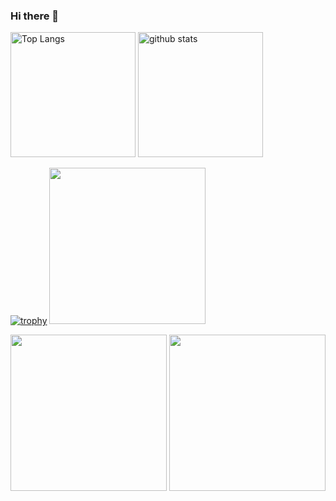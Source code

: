 ### Hi there 👋

<!--
**Koyo526/Koyo526** is a ✨ _special_ ✨ repository because its `README.md` (this file) appears on your GitHub profile.

Here are some ideas to get you started:

- 🔭 I’m currently working on ...
- 🌱 I’m currently learning ...
- 👯 I’m looking to collaborate on ...
- 🤔 I’m looking for help with ...
- 💬 Ask me about ...
- 📫 How to reach me: ...
- 😄 Pronouns: ...
- ⚡ Fun fact: ...
-->
<p align="left"> 
  <img alt="Top Langs" height="200px"  src="https://github-readme-stats.vercel.app/api/top-langs/?username=Koyo526&layout=compact&count_private=true&show_icons=true&theme=onedark" />
  <img alt="github stats" height="200px" src="https://github-readme-stats.vercel.app/api?username=Koyo526&count_private=true&show_icons=true&show_icons=true&theme=onedark" />
</p>

[![trophy](https://github-profile-trophy.vercel.app/?username=Koyo526&theme=onedark&column=8
)](https://github.com/ryo-ma/github-profile-trophy)
<img height = "250px" src = "http://github-profile-summary-cards.vercel.app/api/cards/profile-details?username=Koyo526&theme=date_night">
<p align = "left">
  <img height = "250px" src = "http://github-profile-summary-cards.vercel.app/api/cards/stats?username=Koyo526&theme=date_night">
  <img height = "250px" src = "http://github-profile-summary-cards.vercel.app/api/cards/productive-time?username=Koyo526&theme=date_night&utcOffset=8">
</p>


